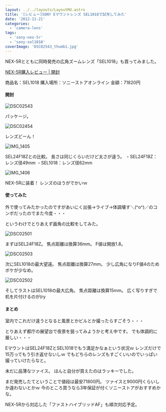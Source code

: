 ```yaml
---
layout: ../../layouts/LayoutMd.astro
title: '[レビュー]SONY Eマウントレンズ SEL1018で試写してみた'
date: '2012-11-21'
categories:
  - 'camera-lens'
tags:
  - 'sony-nex-5r'
  - 'sony-sel1018'
coverImage: 'DSC02543_thumb1.jpg'
---
```


NEX-5Rとともに同時発売の広角ズームレンズ「SEL1018」も買ってみました。

[NEX\-5R購入レビュー \| 開封](https://mizuka123.net/1912/)

商品名：SEL1018 購入場所：ソニーストアオンライン 金額：71820円

#### 開封

![DSC02543](/archive/images/DSC02543_thumb.jpg 'DSC02543')

パッケージ。

![DSC02454](/archive/images/DSC02454_thumb.jpg 'DSC02454')

レンズどーん！

![IMG_1405](/archive/images/IMG_1405.jpg 'IMG_1405')

SEL24F18Zとの比較。 長さは同じくらいだけど太さが違う。 ・SEL24F18Z：レンズ径49mm ・SEL1018：レンズ径62mm

![IMG_1406](/archive/images/IMG_1406_thumb.jpg 'IMG_1406')

NEX-5Rに装着！ レンズのほうがでかいｗ

#### 使ってみた

外で使ってみたかったのですがあいにく出張→ライブ→体調壊す＼(^o^)／のコンボだったのでまた今度・・・

というわけでとりあえず画角の比較をしてみた。

![DSC02501](/archive/images/DSC02501_thumb.jpg 'DSC02501')

まずはSEL24F18Z。 焦点距離は換算36mm。 F値は開放1.8。

![DSC02503](/archive/images/DSC02503_thumb.jpg 'DSC02503')

次にSEL1018の最大望遠。 焦点距離は換算27mm。 少し広角になりF値4のためボケが少なめ。

![DSC02502](/archive/images/DSC02502_thumb.jpg 'DSC02502')

そしてラストはSEL1018の最大広角。 焦点距離は換算15mm。 広く写りすぎで机を片付けるのが(ry

#### まとめ

室内でこれだけ違うとなると風景とかビルとか撮ったらすごそう・・・

とりあえず都庁の展望台で夜景を狙ってみようかと考え中です。 でも体調的に厳しい・・・

EマウントはSEL24F18ZとSEL1018でもう満足かなぁという状況ｗ レンズだけで15万ってもう引き返せないしｗ でもどちらのレンズもすごくいいのでいっぱい撮っていけたらなと。

<div data-vc_mylinkbox_id="889406698"></div>

未だに品薄なツァイス。 ほんと自分が買えたのはラッキーでした。

<div data-vc_mylinkbox_id="889406699"></div>

まだ発売したてということで値段は最安71800円。 ツァイスと9000円くらいしか違わないとかｗ 今のところ買うなら3年保証が付くソニーストアがおすすめかな。

<div data-vc_mylinkbox_id="889406701"></div>

NEX-5Rから対応した「ファストハイブリッドAF」も順次対応予定。
